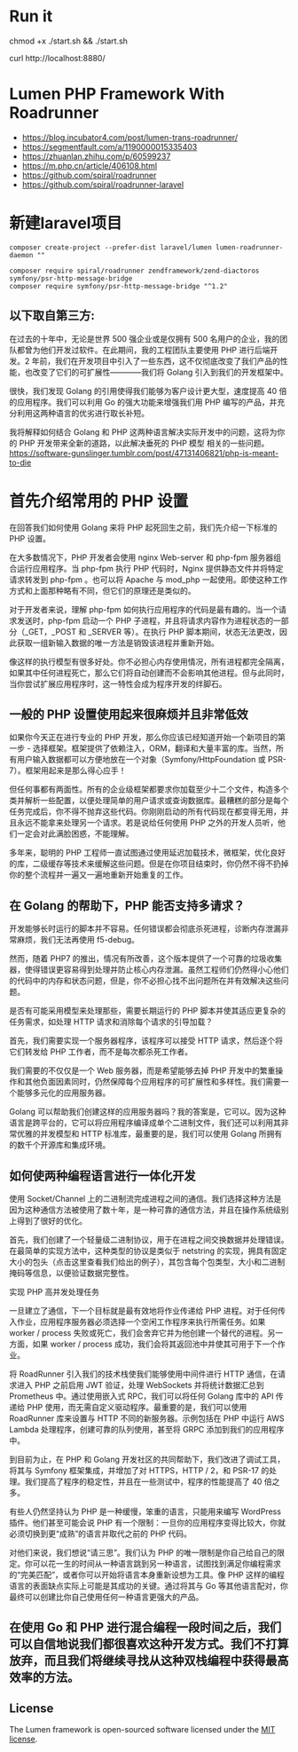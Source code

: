 # Run it

chmod +x ./start.sh && ./start.sh

curl http://localhost:8880/

# Lumen PHP Framework With Roadrunner

* https://blog.incubator4.com/post/lumen-trans-roadrunner/
* https://segmentfault.com/a/1190000015335403
* https://zhuanlan.zhihu.com/p/60599237
* https://m.php.cn/article/406108.html
* https://github.com/spiral/roadrunner
* https://github.com/spiral/roadrunner-laravel

# 新建laravel项目

```
composer create-project --prefer-dist laravel/lumen lumen-roadrunner-daemon ""

composer require spiral/roadrunner zendframework/zend-diactoros symfony/psr-http-message-bridge	
composer require symfony/psr-http-message-bridge "^1.2"

```

以下取自第三方: 
--------------
在过去的十年中，无论是世界 500 强企业或是仅拥有 500 名用户的企业，我的团队都曾为他们开发过软件。在此期间，我的工程团队主要使用 PHP 进行后端开发。2 年前，我们在开发项目中引入了一些东西，这不仅彻底改变了我们产品的性能，也改变了它们的可扩展性————我们将 Golang 引入到我们的开发框架中。

很快，我们发现 Golang 的引用使得我们能够为客户设计更大型，速度提高 40 倍的应用程序。我们可以利用 Go 的强大功能来增强我们用 PHP 编写的产品，并充分利用这两种语言的优劣进行取长补短。

我将解释如何结合 Golang 和 PHP 这两种语言解决实际开发中的问题，这将为你的 PHP 开发带来全新的道路，以此解决垂死的 PHP 模型 相关的一些问题。
https://software-gunslinger.tumblr.com/post/47131406821/php-is-meant-to-die

# 首先介绍常用的 PHP 设置
在回答我们如何使用 Golang 来将 PHP 起死回生之前，我们先介绍一下标准的 PHP 设置。

在大多数情况下，PHP 开发者会使用 nginx Web-server 和 php-fpm 服务器组合运行应用程序。当 php-fpm 执行 PHP 代码时，Nginx 提供静态文件并将特定请求转发到 php-fpm 。也可以将 Apache 与 mod_php 一起使用。即使这种工作方式和上面那种略有不同，但它们的原理还是类似的。

对于开发者来说，理解 php-fpm 如何执行应用程序的代码是最有趣的。当一个请求发送时，php-fpm 启动一个 PHP 子进程，并且将请求内容作为进程状态的一部分（_GET，_POST 和 _SERVER 等）。在执行 PHP 脚本期间，状态无法更改，因此获取一组新输入数据的唯一方法是销毁该进程并重新开始。

像这样的执行模型有很多好处。你不必担心内存使用情况，所有进程都完全隔离，如果其中任何进程死亡，那么它们将自动创建而不会影响其他进程。但与此同时，当你尝试扩展应用程序时，这一特性会成为程序开发的绊脚石。

## 一般的 PHP 设置使用起来很麻烦并且非常低效

如果你今天正在进行专业的 PHP 开发，那么你应该已经知道开始一个新项目的第一步 - 选择框架。框架提供了依赖注入，ORM，翻译和大量丰富的库。当然，所有用户输入数据都可以方便地放在一个对象（Symfony/HttpFoundation 或 PSR-7）。框架用起来是那么得心应手！

但任何事都有两面性。所有的企业级框架都要求你加载至少十二个文件，构造多个类并解析一些配置，以便处理简单的用户请求或查询数据库。最糟糕的部分是每个任务完成后，你不得不抛弃这些代码。你刚刚启动的所有代码现在都变得无用，并且永远不能拿来处理另一个请求。若是说给任何使用 PHP 之外的开发人员听，他们一定会对此满脸困惑，不能理解。

多年来，聪明的 PHP 工程师一直试图通过使用延迟加载技术，微框架，优化良好的库，二级缓存等技术来缓解这些问题。但是在你项目结束时，你仍然不得不扔掉你的整个流程并一遍又一遍地重新开始重复的工作。

## 在 Golang 的帮助下，PHP 能否支持多请求？

开发能够长时运行的脚本并不容易。任何错误都会彻底杀死进程，诊断内存泄漏非常麻烦，我们无法再使用 f5-debug。

然而，随着 PHP7 的推出，情况有所改善，这个版本提供了一个可靠的垃圾收集器，使得错误更容易得到处理并防止核心内存泄漏。虽然工程师们仍然得小心他们的代码中的内存和状态问题，但是，你不必担心找不出问题所在并有效解决这些问题。

是否有可能采用模型来处理那些，需要长期运行的 PHP 脚本并使其适应更复杂的任务需求，如处理 HTTP 请求和消除每个请求的引导加载？

首先，我们需要实现一个服务器程序，该程序可以接受 HTTP 请求，然后逐个将它们转发给 PHP 工作者，而不是每次都杀死工作者。

我们需要的不仅仅是一个 Web 服务器，而是希望能够去掉 PHP 开发中的繁重操作和其他负面因素同时，仍然保障每个应用程序的可扩展性和多样性。我们需要一个能够多元化的应用服务器。

Golang 可以帮助我们创建这样的应用服务器吗？我的答案是，它可以。因为这种语言是跨平台的，它可以将应用程序编译成单个二进制文件，我们还可以利用其非常优雅的并发模型和 HTTP 标准库，最重要的是，我们可以使用 Golang 所拥有的数千个开源库和集成环境。

## 如何使两种编程语言进行一体化开发

使用 Socket/Channel 上的二进制流完成进程之间的通信。我们选择这种方法是因为这种通信方法被使用了数十年，是一种可靠的通信方法，并且在操作系统级别上得到了很好的优化。

首先，我们创建了一个轻量级二进制协议，用于在进程之间交换数据并处理错误。在最简单的实现方法中，这种类型的协议是类似于 netstring 的实现，拥具有固定大小的包头（点击这里查看我们给出的例子），其包含每个包类型，大小和二进制掩码等信息，以便验证数据完整性。

实现 PHP 高并发处理任务

一旦建立了通信，下一个目标就是最有效地将作业传递给 PHP 进程。对于任何传入作业，应用程序服务器必须选择一个空闲工作程序来执行所需任务。如果 worker / process 失败或死亡，我们会舍弃它并为他创建一个替代的进程。另一方面，如果 worker / process 成功，我们会将其返回池中并使其可用于下一个作业。

将 RoadRunner 引入我们的技术栈使我们能够使用中间件进行 HTTP 通信，在请求进入 PHP 之前启用 JWT 验证，处理 WebSockets 并将统计数据汇总到 Prometheus 中。通过使用嵌入式 RPC，我们可以将任何 Golang 库中的 API 传递给 PHP 使用，而无需自定义驱动程序。最重要的是，我们可以使用 RoadRunner 库来设置与 HTTP 不同的新服务器。示例包括在 PHP 中运行 AWS Lambda 处理程序，创建可靠的队列使用，甚至将 GRPC 添加到我们的应用程序中。

到目前为止，在 PHP 和 Golang 开发社区的共同帮助下，我们改进了调试工具，将其与 Symfony 框架集成，并增加了对 HTTPS，HTTP / 2，和 PSR-17 的处理。我们提高了程序的稳定性，并且在一些测试中，程序的性能提高了 40 倍之多。

有些人仍然坚持认为 PHP 是一种缓慢，笨重的语言，只能用来编写 WordPress 插件。他们甚至可能会说 PHP 有一个限制：一旦你的应用程序变得比较大，你就必须切换到更“成熟”的语言并取代之前的 PHP 代码。

对他们来说，我们想说“请三思”。我们认为 PHP 的唯一限制是你自己给自己的限定。你可以花一生的时间从一种语言跳到另一种语言，试图找到满足你编程需求的“完美匹配”，或者你可以开始将语言本身重新设想为工具。像 PHP 这样的编程语言的表面缺点实际上可能是其成功的关键。通过将其与 Go 等其他语言配对，你最终可以创建比你自己使用任何一种语言更强大的产品。

在使用 Go 和 PHP 进行混合编程一段时间之后，我们可以自信地说我们都很喜欢这种开发方式。我们不打算放弃，而且我们将继续寻找从这种双栈编程中获得最高效率的方法。
--------------

## License

The Lumen framework is open-sourced software licensed under the [MIT license](https://opensource.org/licenses/MIT).
